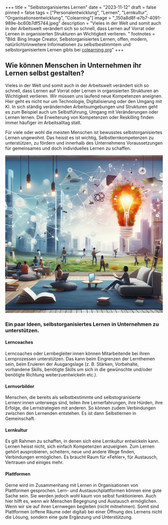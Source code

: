 +++
title = "Selbstorganisiertes Lernen"
date = "2023-11-12"
draft = false
pinned = false
tags = ["Personalentwicklung", "Lernen", "Lernkultur", "Organisationsentwicklung", "Colearning"]
image = "_150a8d8f-e7b7-4091-989e-bc60b7df5744.jpeg"
description = "Vieles in der Welt und somit auch in der Arbeitswelt verändert sich so schnell, dass Lernen auf Vorrat oder Lernen in organisierten Strukturen an Wichtigkeit verlieren. "
footnotes = "Bild: Bing Image Creator, Selbstorganisiertes Lernen, offen, modern, natürlich\n\nweitere Informationen zu selbstbestimmtem und selbstorganisiertem Lernen gibts bei [colearning.org](https://www.colearning.org)"
+++
## Wie können Menschen in Unternehmen ihr Lernen selbst gestalten? 

Vieles in der Welt und somit auch in der Arbeitswelt verändert sich so schnell, dass Lernen auf Vorrat oder Lernen in organisierten Strukturen an Wichtigkeit verlieren. Wir müssen uns laufend neue Kompetenzen aneignen. Hier geht es nicht nur um Technologie, Digitalisierung oder den Umgang mit KI. In sich ständig verändernden Arbeitsumgebungen und Strukturen geht es zum Beispiel auch um Selbstführung, Umgang mit Veränderungen oder Lernen lernen. Die Erweiterung von Kompetenzen oder Reskilling finden immer häufiger im Arbeitsalltag statt. 

Für viele oder wohl die meisten Menschen ist bewusstes selbstorganisiertes Lernen ungewohnt. Das heisst es ist wichtig, Selbstlernkompetenzen zu unterstützen, zu fördern und innerhalb des Unternehmens Voraussetzungen für gemeinsames und doch individuelles Lernen zu schaffen.

![](_150a8d8f-e7b7-4091-989e-bc60b7df5744.jpeg)

### Ein paar Ideen, selbstorganisiertes Lernen in Unternehmen zu unterstützen.

#### Lerncoaches

Lerncoaches oder Lernbegleiter:innen können Mitarbeitende bei ihren Lernprozessen unterstützen. Das kann beim Eingrenzen der Lernthemen sein, beim Eruieren der Ausgangslage (z. B. Stärken, Vorbehalte, vorhandene Skills, benötigte Skills um sich in die gewünschte und/oder benötigte Richtung weiterzuentwickeln etc.). 

#### Lernvorbilder 

Menschen, die bereits als selbstbestimmte und selbstogranisierte Lernenr:innen unterwegs sind, teilen ihre Lernerfahrungen, ihre Hürden, ihre Erfolge, die Lernstrategien mit anderen. So können zudem Verbindungen zwischen den Lernenden entstehen. Es ist dann Selbstlernen in Gemeinschaft. 

#### Lernkultur

Es gilt Rahmen zu schaffen, in denen sich eine Lernkultur entwickeln kann. Lernen heisst nicht, sich einfach Kompetenzen anzueignen. Zum Lernen gehört ausprobieren, scheitern, neue und andere Wege finden, Verbindungen ermöglichen. Es braucht Raum für «Fehler», für Austausch, Vertrauen und einiges mehr.

#### Plattformen

Gerne wird im Zusammenhang mit Lernen in Organisationen von Plattformen gesprochen. Lern- und Austauschplattformen können eine gute Sache sein. Sie werden jedoch wohl kaum von selbst funktionieren. Auch hier hilft es, wenn wir Menschen Begegnung und Austausch ermöglichen. Wenn wir sie auf ihren Lernwegen begleiten (nicht mitnehmen). Somit sind Plattformen (offene Räume oder digital) bei einer Öffnung des Lernens nicht die Lösung, sondern eine gute Ergänzung und Unterstützung.